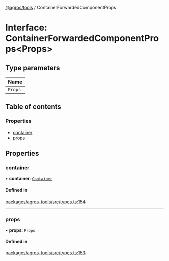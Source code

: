 [@agros/tools](../index.md) / ContainerForwardedComponentProps

# Interface: ContainerForwardedComponentProps<Props\>

## Type parameters

| Name |
| :------ |
| `Props` |

## Table of contents

### Properties

- [container](ContainerForwardedComponentProps.md#container)
- [props](ContainerForwardedComponentProps.md#props)

## Properties

### <a id="container" name="container"></a> container

• **container**: [`Container`](Container.md)

#### Defined in

[packages/agros-tools/src/types.ts:154](https://github.com/agrosjs/agros/blob/8fba5a5/packages/agros-tools/src/types.ts#L154)

___

### <a id="props" name="props"></a> props

• **props**: `Props`

#### Defined in

[packages/agros-tools/src/types.ts:153](https://github.com/agrosjs/agros/blob/8fba5a5/packages/agros-tools/src/types.ts#L153)

